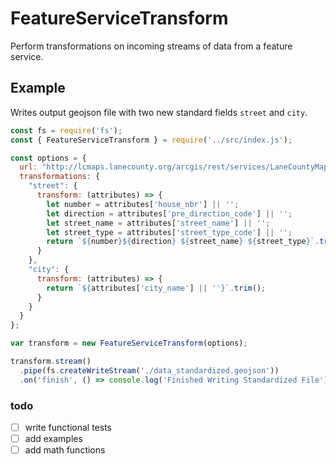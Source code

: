 # FeatureServiceTransform

Perform transformations on incoming streams of data from a feature service.

## Example

Writes output geojson file with two new standard fields `street` and `city`.

```javascript
const fs = require('fs');
const { FeatureServiceTransform } = require('../src/index.js');

const options = {
  url: "http://lcmaps.lanecounty.org/arcgis/rest/services/LaneCountyMaps/AddressParcel/MapServer/0/query",
  transformations: {
    "street": {
      transform: (attributes) => {
        let number = attributes['house_nbr'] || '';
        let direction = attributes['pre_direction_code'] || '';
        let street_name = attributes['street_name'] || '';
        let street_type = attributes['street_type_code'] || '';
        return `${number}${direction} ${street_name} ${street_type}`.trim();
      }
    },
    "city": {
      transform: (attributes) => {
        return `${attributes['city_name'] || ''}`.trim();
      }
    }
  }
};

var transform = new FeatureServiceTransform(options);

transform.stream()
  .pipe(fs.createWriteStream('./data_standardized.geojson'))
  .on('finish', () => console.log('Finished Writing Standardized File'));
```

### todo

+ [ ] write functional tests
+ [ ] add examples
+ [ ] add math functions
